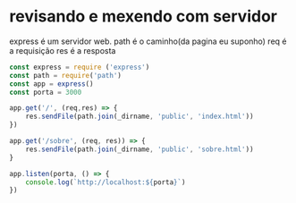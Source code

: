 # revisando e mexendo com servidor

express é um servidor web.
path é o caminho(da pagina eu suponho)
req é a requisição
res é a resposta

```javascript
const express = require ('express')
const path = require('path')
const app = express()
const porta = 3000

app.get('/', (req,res) => {
    res.sendFile(path.join(_dirname, 'public', 'index.html'))
})

app.get('/sobre', (req, res)) => {
    res.sendFile(path.join(_dirname, 'public', 'sobre.html'))
}

app.listen(porta, () => {
    console.log(`http://localhost:${porta}`)
})
```